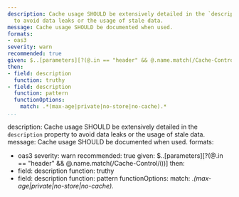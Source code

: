```yaml
---
description: Cache usage SHOULD be extensively detailed in the `description` property
  to avoid data leaks or the usage of stale data.
message: Cache usage SHOULD be documented when used.
formats:
- oas3
severity: warn
recommended: true
given: $..[parameters][?(@.in == "header" && @.name.match(/Cache-Control/i))]
then:
- field: description
  function: truthy
- field: description
  function: pattern
  functionOptions:
    match: .*(max-age|private|no-store|no-cache).*
...
```

description: Cache usage SHOULD be extensively detailed in the `description` property
  to avoid data leaks or the usage of stale data.
message: Cache usage SHOULD be documented when used.
formats:
- oas3
severity: warn
recommended: true
given: $..[parameters][?(@.in == "header" && @.name.match(/Cache-Control/i))]
then:
- field: description
  function: truthy
- field: description
  function: pattern
  functionOptions:
    match: .*(max-age|private|no-store|no-cache).*